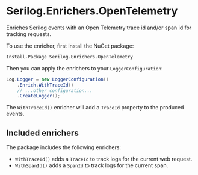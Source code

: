 # Serilog.Enrichers.OpenTelemetry
Enriches Serilog events with an Open Telemetry trace id and/or span id for tracking requests.

To use the enricher, first install the NuGet package:
```bash
Install-Package Serilog.Enrichers.OpenTelemetry
```

Then you can apply the enrichers to your `LoggerConfiguration`:
```csharp
Log.Logger = new LoggerConfiguration()
    .Enrich.WithTraceId()
    // ...other configuration...
    .CreateLogger();
```

The `WithTraceId()` enricher will add a `TraceId` property to the produced events.

## Included enrichers
The package includes the following enrichers:
* `WithTraceId()` adds a `TraceId` to track logs for the current web request.
* `WithSpanId()` adds a `SpanId` to track logs for the current span.